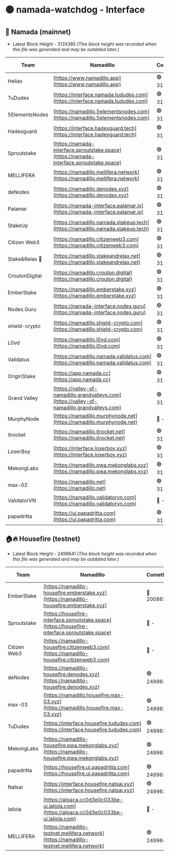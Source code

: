 # 🟡 namada-watchdog - Interface

## 🚀 Namada (mainnet)
- Latest Block Height - 3124385 *(This block height was recorded when this file was generated and may be outdated later.)*

| Team | Namadillo | CometBFT | Indexer | MASP Indexer |
|-|-|-|-|-|
| Heliax | [https://www.namadillo.app](https://www.namadillo.app) | 🟢 3124361 | 🟢 3124361 | 🟢 3124361 |
| TuDudes | [https://interface.namada.tududes.com](https://interface.namada.tududes.com) | 🟢 3124362 | 🟢 3124362 | 🟢 3124362 |
| 5ElementsNodes | [https://namadillo.5elementsnodes.com](https://namadillo.5elementsnodes.com) | 🟢 3124362 | 🟢 3124362 | 🟢 3124362 |
| Hadesguard | [https://interface.hadesguard.tech](https://interface.hadesguard.tech) | 🟢 3124363 | 🟢 3124363 | 🟢 3124363 |
| Sproutstake | [https://namada-interface.sproutstake.space](https://namada-interface.sproutstake.space) | 🟢 3124364 | 🟢 3124364 | 🟢 3124364 |
| MELLIFERA | [https://namadillo.mellifera.network](https://namadillo.mellifera.network) | 🟢 3124367 | 🟢 3124367 | 🟢 3124367 |
| deNodes | [https://namadillo.denodes.xyz](https://namadillo.denodes.xyz) | 🟢 3124368 | 🟢 3124368 | 🟢 3124367 |
| Palamar | [https://namada-interface.palamar.io](https://namada-interface.palamar.io) | 🟢 3124369 | 🟢 3124369 | 🟢 3124369 |
| StakeUp | [https://namadillo.namada.stakeup.tech](https://namadillo.namada.stakeup.tech) | 🟢 3124369 | 🟢 3124369 | 🟢 3124370 |
| Citizen Web3 | [https://namadillo.citizenweb3.com](https://namadillo.citizenweb3.com) | 🟢 3124370 | 🟢 3124370 | 🟢 3124370 |
| Stake&Relax 🦥 | [https://namadillo.stakeandrelax.net](https://namadillo.stakeandrelax.net) | 🟢 3124371 | 🟢 3124371 | 🟢 3124371 |
| CroutonDigital | [https://namadillo.crouton.digital](https://namadillo.crouton.digital) | 🟢 3124372 | 🟢 3124372 | 🟢 3124372 |
| EmberStake | [https://namadillo.emberstake.xyz](https://namadillo.emberstake.xyz) | 🟢 3124373 | 🟢 3124372 | 🟢 3124373 |
| Nodes.Guru | [https://namada-interface.nodes.guru](https://namada-interface.nodes.guru) | 🟢 3124373 | 🟢 3124373 | 🟢 3124374 |
| shield-crypto | [https://namadillo.shield-crypto.com](https://namadillo.shield-crypto.com) | 🟢 3124374 | 🟢 3124374 | 🟢 3124374 |
| L0vd | [https://namadillo.l0vd.com](https://namadillo.l0vd.com) | 🟢 3124375 | 🟢 3124375 | 🟢 3124375 |
| Validatus | [https://namadillo.namada.validatus.com](https://namadillo.namada.validatus.com) | 🟢 3124376 | 🟢 3124376 | 🟢 3124376 |
| OriginStake | [https://app.namada.cc](https://app.namada.cc) | 🟢 3124377 | 🟢 3124377 | 🟢 3124377 |
| Grand Valley | [https://valley-of-namadillo.grandvalleys.com](https://valley-of-namadillo.grandvalleys.com) | 🟢 3124377 | 🟢 3124377 | 🟢 3124377 |
| MurphyNode | [https://namadillo.murphynode.net](https://namadillo.murphynode.net) | 🔴 - | 🔴 - | 🔴 - |
| itrocket | [https://namadillo.itrocket.net](https://namadillo.itrocket.net) | 🟢 3124380 | 🟢 3124380 | 🟢 3124380 |
| LoserBoy | [https://interface.loserboy.xyz](https://interface.loserboy.xyz) | 🟢 3124381 | 🟢 3124381 | 🟢 3124381 |
| MekongLabs | [https://namadillo.pwa.mekonglabs.xyz](https://namadillo.pwa.mekonglabs.xyz) | 🟢 3124381 | 🟢 3124381 | 🟢 3124381 |
| max-02 | [https://namadillo.net](https://namadillo.net) | 🟢 3124382 | 🟢 3124382 | 🟢 3124382 |
| ValidatorVN | [https://namadillo.validatorvn.com](https://namadillo.validatorvn.com) | 🔴 - | 🔴 - | 🔴 - |
| papadritta | [https://ui.papadritta.com](https://ui.papadritta.com) | 🟢 3124385 | 🟢 3124385 | 🟢 3124385 |

## 🏠🔥 Housefire (testnet)
- Latest Block Height - 2499641 *(This block height was recorded when this file was generated and may be outdated later.)*

| Team | Namadillo | CometBFT | Indexer | MASP Indexer |
|-|-|-|-|-|
| EmberStake | [https://namadillo-housefire.emberstake.xyz](https://namadillo-housefire.emberstake.xyz) | 🔴 2008636 | 🔴 - | 🔴 - |
| Sproutstake | [https://housefire-interface.sproutstake.space](https://housefire-interface.sproutstake.space) | 🔴 - | 🔴 - | 🔴 - |
| Citizen Web3 | [https://namadillo-housefire.citizenweb3.com](https://namadillo-housefire.citizenweb3.com) | 🔴 - | 🔴 - | 🔴 - |
| deNodes | [https://namadillo-housefire.denodes.xyz](https://namadillo-housefire.denodes.xyz) | 🟢 2499635 | 🟢 2499635 | 🟢 2499635 |
| max-03 | [https://namadillo.housefire.max-03.xyz](https://namadillo.housefire.max-03.xyz) | 🟢 2499636 | 🟢 2499636 | 🔴 2495304 |
| TuDudes | [https://interface.housefire.tududes.com](https://interface.housefire.tududes.com) | 🟢 2499637 | 🟢 2499637 | 🟢 2499637 |
| MekongLabs | [https://namadillo-housefire.pwa.mekonglabs.xyz](https://namadillo-housefire.pwa.mekonglabs.xyz) | 🟢 2499637 | 🟢 2499637 | 🟢 2499637 |
| papadritta | [https://housefire.ui.papadritta.com](https://housefire.ui.papadritta.com) | 🟢 2499638 | 🟢 2499638 | 🟢 2499638 |
| Natsai | [https://interface.housefire.natsai.xyz](https://interface.housefire.natsai.xyz) | 🟢 2499639 | 🟢 2499639 | 🟢 2499639 |
| laliola | [https://alpaca.cc0d3e0c033be-ui.laliola.com](https://alpaca.cc0d3e0c033be-ui.laliola.com) | 🔴 - | 🔴 - | 🔴 - |
| MELLIFERA | [https://namadillo-testnet.mellifera.network](https://namadillo-testnet.mellifera.network) | 🟢 2499641 | 🟢 2499641 | 🟢 2499641 |

